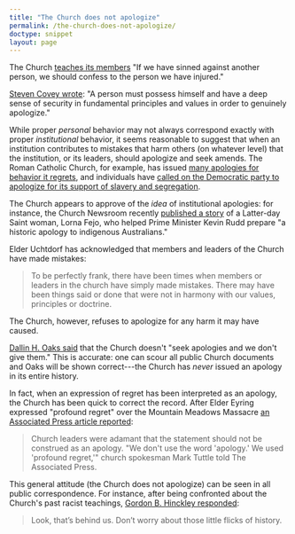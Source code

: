 ```yaml
---
title: "The Church does not apologize"
permalink: /the-church-does-not-apologize/
doctype: snippet
layout: page
---
```


The Church [teaches its members](https://www.lds.org/manual/gospel-principles/chapter-19-repentance?lang=eng) "If we have sinned against another person, we should confess to the person we have injured."

[Steven Covey wrote](http://wealthygorilla.com/44-wise-stephen-covey-quotes-memorize/): "A person must possess himself and have a deep sense of security in fundamental principles and values in order to genuinely apologize."

While proper *personal* behavior may not always correspond exactly with proper *institutional* behavior, it seems reasonable to suggest that when an institution contributes to mistakes that harm others (on whatever level) that the institution, or its leaders, should apologize and seek amends.  The Roman Catholic Church, for example, has issued [many apologies for behavior it regrets](https://en.wikipedia.org/wiki/List_of_apologies_made_by_Pope_John_Paul_II), and individuals have [called on the Democratic party to apologize for its support of slavery and segregation](http://spectator.org/articles/63244/will-democrats-apologize-slavery-and-segregation).

The Church appears to approve of the *idea* of institutional apologies: for instance, the Church Newsroom recently [published a story](http://www.mormonnewsroom.org/article/mormon-grandmother-helps-australian-prime-minister-say--sorry-) of a Latter-day Saint woman, Lorna Fejo, who helped Prime Minister Kevin Rudd prepare "a historic apology to indigenous Australians."

Elder Uchtdorf has acknowledged that members and leaders of the Church have made mistakes:

> To be perfectly frank, there have been times when members or leaders in the church have simply made mistakes. There may have been things said or done that were not in harmony with our values, principles or doctrine.

The Church, however, refuses to apologize for any harm it may have caused.

[Dallin H. Oaks said](http://www.sltrib.com/lifestyle/faith/2108746-155/we-all-can-be-more-civil) that the Church doesn't "seek apologies and we don't give them."  This is accurate: one can scour all public Church documents and Oaks will be shown correct---the Church has *never* issued an apology in its entire history.

In fact, when an expression of regret has been interpreted as an apology, the Church has been quick to correct the record.  After Elder Eyring expressed "profound regret" over the Mountain Meadows Massacre [an Associated Press article reported](http://www.foxnews.com/printer_friendly_wires/2007Sep11/0,4675,PioneerMassacre,00.html):

> Church leaders were adamant that the statement should not be construed as an apology. "We don't use the word 'apology.' We used 'profound regret,'" church spokesman Mark Tuttle told The Associated Press.

This general attitude (the Church does not apologize) can be seen in all public correspondence.  For instance, after being confronted about the Church's past racist teachings, [Gordon B. Hinckley responded](http://www.cbsnews.com/news/an-interview-with-gordon-hinckley/2/):

> Look, that’s behind us. Don’t worry about those little flicks of history.
